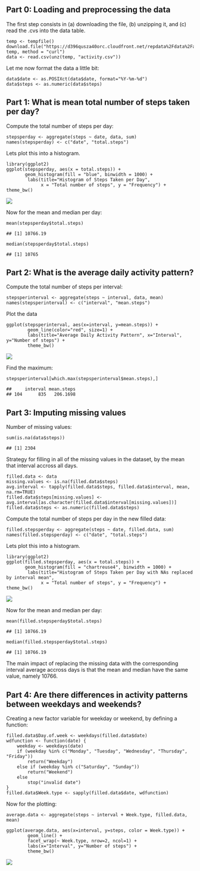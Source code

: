 Part 0: Loading and preprocessing the data
------------------------------------------

The first step consists in (a) downloading the file, (b) unzipping it,
and (c) read the .cvs into the data table.

    temp <- tempfile()
    download.file("https://d396qusza40orc.cloudfront.net/repdata%2Fdata%2Factivity.zip", temp, method = "curl")
    data <- read.csv(unz(temp, "activity.csv"))

Let me now format the data a little bit:

    data$date <- as.POSIXct(data$date, format="%Y-%m-%d")
    data$steps <- as.numeric(data$steps)

Part 1: What is mean total number of steps taken per day?
---------------------------------------------------------

Compute the total number of steps per day:

    stepsperday <- aggregate(steps ~ date, data, sum)
    names(stepsperday) <- c("date", "total.steps")

Lets plot this into a histogram.

    library(ggplot2)
    ggplot(stepsperday, aes(x = total.steps)) + 
           geom_histogram(fill = "blue", binwidth = 1000) + 
            labs(title="Histogram of Steps Taken per Day", 
                 x = "Total number of steps", y = "Frequency") + theme_bw()

![](PA1_template.v2_files/figure-markdown_strict/unnamed-chunk-4-1.png)

Now for the mean and median per day:

    mean(stepsperday$total.steps)

    ## [1] 10766.19

    median(stepsperday$total.steps)

    ## [1] 10765

Part 2: What is the average daily activity pattern?
---------------------------------------------------

Compute the total number of steps per interval:

    stepsperinterval <- aggregate(steps ~ interval, data, mean)
    names(stepsperinterval) <- c("interval", "mean.steps")

Plot the data

    ggplot(stepsperinterval, aes(x=interval, y=mean.steps)) +   
            geom_line(color="red", size=1) +  
            labs(title="Average Daily Activity Pattern", x="Interval", y="Number of steps") +  
            theme_bw()

![](PA1_template.v2_files/figure-markdown_strict/unnamed-chunk-7-1.png)

Find the maximum:

    stepsperinterval[which.max(stepsperinterval$mean.steps),]

    ##     interval mean.steps
    ## 104      835   206.1698

Part 3: Imputing missing values
-------------------------------

Number of missing values:

    sum(is.na(data$steps))

    ## [1] 2304

Strategy for filling in all of the missing values in the dataset, by the
mean that interval accross all days.

    filled.data <- data
    missing.values <- is.na(filled.data$steps)
    avg.interval <- tapply(filled.data$steps, filled.data$interval, mean, na.rm=TRUE)
    filled.data$steps[missing.values] <- avg.interval[as.character(filled.data$interval[missing.values])]
    filled.data$steps <- as.numeric(filled.data$steps)

Compute the total number of steps per day in the new filled data:

    filled.stepsperday <- aggregate(steps ~ date, filled.data, sum)
    names(filled.stepsperday) <- c("date", "total.steps")

Lets plot this into a histogram.

    library(ggplot2)
    ggplot(filled.stepsperday, aes(x = total.steps)) + 
           geom_histogram(fill = "chartreuse4", binwidth = 1000) + 
            labs(title="Histogram of Steps Taken per Day with NAs replaced by interval mean", 
                 x = "Total number of steps", y = "Frequency") + theme_bw()

![](PA1_template.v2_files/figure-markdown_strict/unnamed-chunk-12-1.png)

Now for the mean and median per day:

    mean(filled.stepsperday$total.steps)

    ## [1] 10766.19

    median(filled.stepsperday$total.steps)

    ## [1] 10766.19

The main impact of replacing the missing data with the corresponding
interval average accross days is that the mean and median have the same
value, namely 10766.

Part 4: Are there differences in activity patterns between weekdays and weekends?
---------------------------------------------------------------------------------

Creating a new factor variable for weekday or weekend, by defining a
function:

    filled.data$Day.of.week <- weekdays(filled.data$date)
    wdfunction <- function(date) {
        weekday <- weekdays(date)
        if (weekday %in% c("Monday", "Tuesday", "Wednesday", "Thursday", "Friday"))
            return("Weekday")
        else if (weekday %in% c("Saturday", "Sunday"))
            return("Weekend")
        else
            stop("invalid date")
    }
    filled.data$Week.type <- sapply(filled.data$date, wdfunction)

Now for the plotting:

    average.data <- aggregate(steps ~ interval + Week.type, filled.data, mean)

    ggplot(average.data, aes(x=interval, y=steps, color = Week.type)) + 
            geom_line() + 
            facet_wrap(~ Week.type, nrow=2, ncol=1) +
            labs(x="Interval", y="Number of steps") +
            theme_bw()

![](PA1_template.v2_files/figure-markdown_strict/unnamed-chunk-15-1.png)
